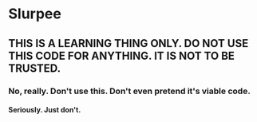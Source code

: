 # Slurpee

## THIS IS A LEARNING THING ONLY. DO NOT USE THIS CODE FOR ANYTHING. IT IS NOT TO BE TRUSTED.

### No, really. Don't use this. Don't even pretend it's viable code.

#### Seriously. Just don't.

